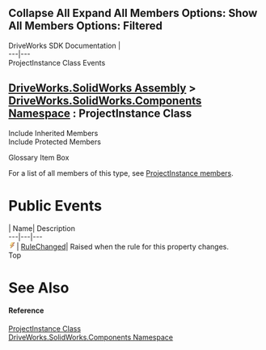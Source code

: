 Collapse All Expand All Members Options: Show All  Members Options: Filtered   
---  
DriveWorks SDK Documentation  |   
---|---  
ProjectInstance Class Events   
  
[DriveWorks.SolidWorks Assembly](topic13342.md) > [DriveWorks.SolidWorks.Components Namespace](topic13925.md) : ProjectInstance Class  
---  
  
Include Inherited Members    
Include Protected Members    


Glossary Item Box

For a list of all members of this type, see [ProjectInstance members](topic14617.md).

# Public Events

| Name| Description  
---|---|---  
![Public Event](dotnetimages/publicEvent.gif)| [RuleChanged](topic14627.md)| Raised when the rule for this property changes.   
Top

# See Also

#### Reference

[ProjectInstance Class](topic14616.md)   
[DriveWorks.SolidWorks.Components Namespace](topic13925.md)


